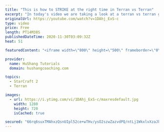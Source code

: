```yaml
---
title: "This is how to STRIKE at the right time in Terran vs Terran"
excerpt: "In today's video we are taking a look at a terran vs terran game I played that showcases some patience and how I like to calculate when it's the correct time to attack!  Coaching -------------------------------------------------------------------------- Website: https://www.hushangcoaching.com  Interested"
originalUrl: https://youtube.com/watch?v=1DAhj_ExS-c
type: video
price: Free
length: PT14M38S
publishedDateTime: 2020-11-30T03:09:32Z
heat: 51

featuredContent: "<iframe width=\"800\" height=\"500\" frameborder=\"0\" src=\"https://www.youtube.com/embed/1DAhj_ExS-c\" allow=\"accelerometer; autoplay; encrypted-media; gyroscope; picture-in-picture\" allowfullscreen></iframe>"

provider:
  name: HuShang Tutorials
  domain: hushangcoaching.com

topics:
  - StarCraft 2
  - Terran

images:
  - url: https://i.ytimg.com/vi/1DAhj_ExS-c/maxresdefault.jpg
    width: 1280
    height: 720
    isCached: true

secured: "66rq6suxTMAhxzQsnUIpl52ce+wTHv/ysO2szwZazvdPQ/ntLj1WkxlvXzaJk2/2bfZcPyGVnH5EpRNXCh1jdhaBiHeGlxj/y0czO4Xp5ni1gFmcX4w4z17ZEEwVQ1qee2zHI3vuxN6eY4eNK/yslY0mqZiXsraznQtk3T5MBzfQIz9rhvI691qicTuD1rLmW5LWme+JNbj7K2C1DPudTpaDzP4thvvM0Cirffpgk2B6fM/rDYvQilxtOjhuhIp9wCfsD25DjtH1wanbs6hgd4uC3P/x5I0eymH3+lfF+spdXRnp7B3MOLVBlquBTobU1J3lo7ckTD3kZD6mXcJAAWa+8/xR6UBgF+4h2vyaJrZrCOgvhI9V+tKRUS3QlmUoIkzvvR5ygJ15G36/Au5T4LpeTz8VRWEhStZWM9hKh5E=;T60HOVeW06R4BBnzAjPPkQ=="
---
```


